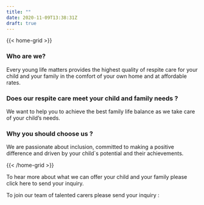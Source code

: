 ```yaml
---
title: ""
date: 2020-11-09T13:38:31Z
draft: true
---
```


{{< home-grid >}}

### Who are we?
 Every young life matters provides the highest quality of respite care for your child and your family in the comfort of your own home and at affordable rates.
### Does our respite care meet your child and family needs ?
We want to help you to achieve the best family life balance as we take care of your child’s needs.
### Why you should choose us ?
We are passionate about inclusion, committed to making a positive difference and driven by your child`s potential and their achievements.

{{< /home-grid >}}

To hear more about what we can offer your child and your family please click here to send your inquiry.

To join our team of talented carers please send your inquiry :


